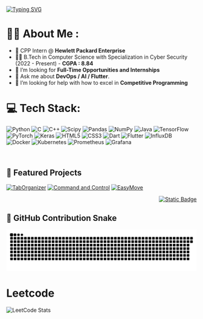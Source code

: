 <a href="https://git.io/typing-svg"><img src="https://readme-typing-svg.demolab.com?font=Bytesized&size=40&pause=1000&width=435&lines=Hello%2C+There!+;This+is+Dhanush+Hebbar;Welcome+to+my+Github!" alt="Typing SVG" /></a>


# 👨‍🦱 About Me : 

- 👷 CPP Intern @ **Hewlett Packard Enterprise**
- 👨‍🎓 B.Tech in Computer Science with Specialization in Cyber Security (2022 - Present) - **CGPA : 8.84**
- 💼 I’m looking for **Full-Time Opportunities and Internships**
- 💬 Ask me about **DevOps / AI / Flutter**. 
- 🤔 I’m looking for help with how to excel in **Competitive Programming**
    

# 💻 Tech Stack:
![Python](https://img.shields.io/badge/python-3670A0?style=for-the-badge&logo=python&logoColor=ffdd54) ![C](https://img.shields.io/badge/c-%2300599C.svg?style=for-the-badge&logo=c&logoColor=white) ![C++](https://img.shields.io/badge/c++-%2300599C.svg?style=for-the-badge&logo=c%2B%2B&logoColor=white) ![Scipy](https://img.shields.io/badge/SciPy-%230C55A5.svg?style=for-the-badge&logo=scipy&logoColor=%white) ![Pandas](https://img.shields.io/badge/pandas-%23150458.svg?style=for-the-badge&logo=pandas&logoColor=white) ![NumPy](https://img.shields.io/badge/numpy-%23013243.svg?style=for-the-badge&logo=numpy&logoColor=white) ![Java](https://img.shields.io/badge/java-%23ED8B00.svg?style=for-the-badge&logo=openjdk&logoColor=white) ![TensorFlow](https://img.shields.io/badge/TensorFlow-%23FF6F00.svg?style=for-the-badge&logo=TensorFlow&logoColor=white) ![PyTorch](https://img.shields.io/badge/PyTorch-%23EE4C2C.svg?style=for-the-badge&logo=PyTorch&logoColor=white) ![Keras](https://img.shields.io/badge/Keras-%23D00000.svg?style=for-the-badge&logo=Keras&logoColor=white) ![HTML5](https://img.shields.io/badge/html5-%23E34F26.svg?style=for-the-badge&logo=html5&logoColor=white)  ![CSS3](https://img.shields.io/badge/css3-%231572B6.svg?style=for-the-badge&logo=css3&logoColor=white) ![Dart](https://img.shields.io/badge/dart-%230175C2.svg?style=for-the-badge&logo=dart&logoColor=white) ![Flutter](https://img.shields.io/badge/Flutter-%2302569B.svg?style=for-the-badge&logo=Flutter&logoColor=white) ![InfluxDB](https://img.shields.io/badge/InfluxDB-22ADF6?style=for-the-badge&logo=InfluxDB&logoColor=white) ![Docker](https://img.shields.io/badge/docker-%230db7ed.svg?style=for-the-badge&logo=docker&logoColor=white) ![Kubernetes](https://img.shields.io/badge/kubernetes-%23326ce5.svg?style=for-the-badge&logo=kubernetes&logoColor=white) ![Prometheus](https://img.shields.io/badge/Prometheus-E6522C?style=for-the-badge&logo=Prometheus&logoColor=white) ![Grafana](https://img.shields.io/badge/grafana-%23F46800.svg?style=for-the-badge&logo=grafana&logoColor=white)

</br>
<h2>🚀 Featured Projects</h2>
<p>
   <a href="https://github.com/ErascusPlatypus/TabOrganizer">
	  <img width="278" src="https://denvercoder1-github-readme-stats.vercel.app/api/pin/?username=ErascusPlatypus&repo=TabOrganizer&theme=dark&bg_color=0D1017&title_color=E8EDF3&hide_border=true&icon_color=E8EDF3&show_icons=false&border_radius=10" alt="TabOrganizer"></a>
  <a href="https://github.com/ErascusPlatypus/c2-docker"><img width="278" src="https://denvercoder1-github-readme-stats.vercel.app/api/pin/?username=ErascusPlatypus&repo=c2-docker&theme=dark&bg_color=0D1017&title_color=E8EDF3&hide_border=true&icon_color=E8EDF3&show_icons=false&border_radius=10" alt="Command and Control"></a>
  <a href="https://github.com/ErascusPlatypus/EasyMove">
	  <img width="278" src="https://denvercoder1-github-readme-stats.vercel.app/api/pin/?username=ErascusPlatypus&repo=EasyMove&theme=dark&bg_color=0D1017&title_color=E8EDF3&hide_border=true&icon_color=E8EDF3&show_icons=false&border_radius=10" alt="EasyMove">
  </a>
  </br>

  
  </p>
  <p align="right">
    <a href="https://github.com/ErascusPlatypus?tab=repositories"><img alt="Static Badge" src="https://img.shields.io/badge/All%20Projects-05122A?style=flat-square"></a>
  </p>



## 🐍 GitHub Contribution Snake

<picture>
  <source media="(prefers-color-scheme: dark)" srcset="https://raw.githubusercontent.com/ErascusPlatypus/ErascusPlatypus/output/github-contribution-grid-snake-dark.svg" />
  <source media="(prefers-color-scheme: light)" srcset="https://raw.githubusercontent.com/ErascusPlatypus/ErascusPlatypus/output/github-contribution-grid-snake.svg" />
  <img alt="github-snake" src="https://raw.githubusercontent.com/ErascusPlatypus/ErascusPlatypus/output/github-contribution-grid-snake.svg" />
</picture>

# Leetcode

![LeetCode Stats](https://leetcard.jacoblin.cool/danupheb?theme=dark&font=Courier%20Prime&ext=heatmap)
<!--
**ErascusPlatypus/ErascusPlatypus** is a ✨ _special_ ✨ repository because its `README.md` (this file) appears on your GitHub profile.

Here are some ideas to get you started:

- 🔭 I’m currently working on ...
- 🌱 I’m currently learning ...
- 👯 I’m looking to collaborate on ...
- 🤔 I’m looking for help with ...
- 💬 Ask me about ...
- 📫 How to reach me: ...
- 😄 Pronouns: ...
- ⚡ Fun fact: ...
-->
